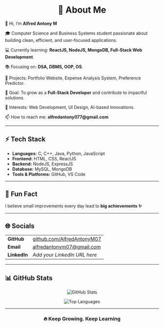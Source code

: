<div align="center">
  <h1>💫 About Me</h1>
</div>

<p>👋 Hi, I’m <strong>Alfred Antony M</strong></p>

<p>🎓 Computer Science and Business Systems student passionate about building clean, efficient, and user-focused applications.</p>
<p>💻 Currently learning: <strong>ReactJS, NodeJS, MongoDB, Full-Stack Web Development</strong>.</p>
<p>📚 Focusing on: <strong>DSA, DBMS, OOP, OS</strong>.</p>
<p>🚀 Projects: Portfolio Website, Expense Analysis System, Preference Predictor.</p>
<p>🎯 Goal: To grow as a <strong>Full-Stack Developer</strong> and contribute to impactful solutions.</p>
<p>🌱 Interests: Web Development, UI Design, AI-based Innovations.</p>
<p>📫 How to reach me: <strong>alfredantony077@gmail.com</strong></p>

<hr>

<h2>⚡ Tech Stack</h2>
<ul>
  <li><strong>Languages:</strong> C, C++, Java, Python, JavaScript</li>
  <li><strong>Frontend:</strong> HTML, CSS, ReactJS</li>
  <li><strong>Backend:</strong> NodeJS, ExpressJS</li>
  <li><strong>Database:</strong> MySQL, MongoDB</li>
  <li><strong>Tools & Platforms:</strong> GitHub, VS Code</li>
</ul>

<hr>

<h2>🌟 Fun Fact</h2>
<p>I believe small improvements every day lead to <strong>big achievements ✨</strong></p>

<hr>

<h2>🌐 Socials</h2>
<table>
  <tr>
    <td><strong>GitHub</strong></td>
    <td><a href="https://github.com/AlfredAntonyM07" target="_blank">github.com/AlfredAntonyM07</a></td>
  </tr>
  <tr>
    <td><strong>Email</strong></td>
    <td><a href="mailto:alfredantony077@gmail.com">alfredantonym07@gmail.com</a></td>
  </tr>
  <tr>
    <td><strong>LinkedIn</strong></td>
    <td><em>Add your LinkedIn URL here</em></td>
  </tr>
</table>

<hr>

<h2>📊 GitHub Stats</h2>

<p align="center">
  <img src="https://github-readme-stats.vercel.app/api?username=AlfredAntonyM07&show_icons=true&theme=tokyonight" alt="GitHub Stats" />
</p>

<p align="center">
  <img src="https://github-readme-stats.vercel.app/api/top-langs/?username=AlfredAntonyM07&layout=compact&theme=tokyonight" alt="Top Languages" />
</p>

<hr>

<div align="center">
  <h3>🔥 Keep Growing. Keep Learning</h3>
</div>
